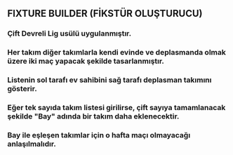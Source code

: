 ## FIXTURE BUILDER (FİKSTÜR OLUŞTURUCU)

### Çift Devreli Lig usülü uygulanmıştır. 
### Her takım diğer takımlarla kendi evinde ve deplasmanda olmak üzere iki maç yapacak şekilde tasarlanmıştır.
### Listenin sol tarafı ev sahibini sağ tarafı deplasman takımını gösterir.
### Eğer tek sayıda takım listesi girilirse, çift sayıya tamamlanacak şekilde "Bay" adında bir takım daha eklenecektir. 
### Bay ile eşleşen takımlar için o hafta maçı olmayacağı anlaşılmalıdır.